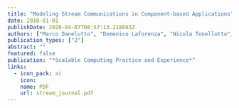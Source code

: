 ```yaml
---
title: "Modeling Stream Communications in Component-based Applications"
date: 2010-01-01
publishDate: 2020-04-07T08:57:13.218663Z
authors: ["Marco Danelutto", "Domenico Laforenza", "Nicola Tonellotto", "Marco Vanneschi", "Corrado Zoccolo"]
publication_types: ["2"]
abstract: ""
featured: false
publication: "*Scalable Computing Practice and Experience*"
links:
  - icon_pack: ai
    icon:
    name: PDF
    url: stream_journal.pdf
---
```

